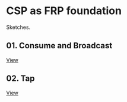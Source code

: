 # CSP as FRP foundation

Sketches.

## 01. Consume and Broadcast

[View](./01.consume.broadcast.md)

## 02. Tap

[View](./02.tap.md)
